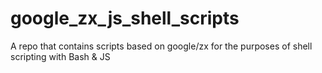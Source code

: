 # google_zx_js_shell_scripts
A repo that contains scripts based on google/zx for the purposes of shell scripting with Bash &amp; JS
